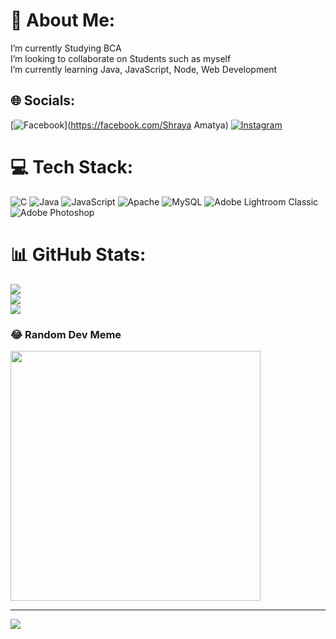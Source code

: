 # 💫 About Me:
I’m currently Studying BCA<br>I’m looking to collaborate on Students such as myself<br>I’m currently learning Java, JavaScript, Node, Web Development<br>


## 🌐 Socials:
[![Facebook](https://img.shields.io/badge/Facebook-%231877F2.svg?logo=Facebook&logoColor=white)](https://facebook.com/Shraya Amatya) [![Instagram](https://img.shields.io/badge/Instagram-%23E4405F.svg?logo=Instagram&logoColor=white)](https://instagram.com/amatya.shraya) 

# 💻 Tech Stack:
![C](https://img.shields.io/badge/c-%2300599C.svg?style=for-the-badge&logo=c&logoColor=white) ![Java](https://img.shields.io/badge/java-%23ED8B00.svg?style=for-the-badge&logo=openjdk&logoColor=white) ![JavaScript](https://img.shields.io/badge/javascript-%23323330.svg?style=for-the-badge&logo=javascript&logoColor=%23F7DF1E) ![Apache](https://img.shields.io/badge/apache-%23D42029.svg?style=for-the-badge&logo=apache&logoColor=white) ![MySQL](https://img.shields.io/badge/mysql-%2300000f.svg?style=for-the-badge&logo=mysql&logoColor=white) ![Adobe Lightroom Classic](https://img.shields.io/badge/Adobe%20Lightroom%20Classic-31A8FF.svg?style=for-the-badge&logo=Adobe%20Lightroom%20Classic&logoColor=white) ![Adobe Photoshop](https://img.shields.io/badge/adobe%20photoshop-%2331A8FF.svg?style=for-the-badge&logo=adobe%20photoshop&logoColor=white)
# 📊 GitHub Stats:
![](https://github-readme-stats.vercel.app/api?username=Shraya-Amatya&theme=dark&hide_border=false&include_all_commits=true&count_private=true)<br/>
![](https://github-readme-streak-stats.herokuapp.com/?user=Shraya-Amatya&theme=dark&hide_border=false)<br/>
![](https://github-readme-stats.vercel.app/api/top-langs/?username=Shraya-Amatya&theme=dark&hide_border=false&include_all_commits=true&count_private=true&layout=compact)

### 😂 Random Dev Meme
<img src='https://randommeme-five.vercel.app/' style="height: 400px;"/>

---
[![](https://visitcount.itsvg.in/api?id=Shraya-Amatya&icon=0&color=0)](https://visitcount.itsvg.in)

<!-- Proudly created with GPRM ( https://gprm.itsvg.in ) -->
